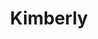 ---
layout: side-module
title: "Kimberly"
text: "Kimberly specializes in website designs, logo and identity branding, and beautiful handlettered type."
URL: "http://kmbrlygl.github.io"
image: "assets/images/team/kl.png"
---